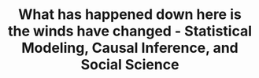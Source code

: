 ---
categories: ['psychology', 'statistics', 'articles', 'all_articles']
provider_display: "andrewgelman.com"
provider_name: "andrewgelman.com"
favicon_url: "http://andrewgelman.com/wp-content/uploads/2013/02/favicon.ico"
title: "What has happened down here is the winds have changed - Statistical Modeling, Causal Inference, and Social Science"
published: "2016-09-21T09:03:28"
source: http://andrewgelman.com/2016/09/21/what-has-happened-down-here-is-the-winds-have-changed/
thumbnail: http://andrewgelman.com/wp-content/uploads/2016/09/Screen-Shot-2016-09-20-at-11.33.41-PM.png
---